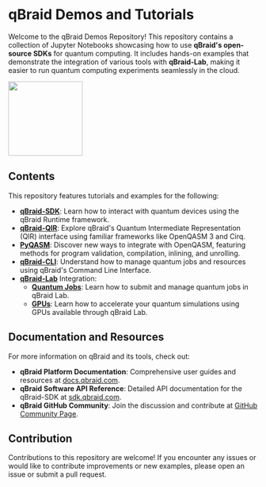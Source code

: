 
# qBraid Demos and Tutorials

Welcome to the qBraid Demos Repository! This repository contains a collection of Jupyter Notebooks showcasing how to use **qBraid's open-source SDKs** for quantum computing. It includes hands-on examples that demonstrate the integration of various tools with **qBraid-Lab**, making it easier to run quantum computing experiments seamlessly in the cloud.

[<img src="https://qbraid-static.s3.amazonaws.com/logos/Launch_on_qBraid_white.png" width="150">](https://account.qbraid.com?gitHubUrl=https://github.com/qBraid/qbraid-lab-demo.git&utm_source=github&redirectUrl=README.md)

## Contents

This repository features tutorials and examples for the following:

- [**qBraid-SDK**](https://docs.qbraid.com/sdk/): Learn how to interact with quantum devices using the qBraid Runtime framework.
- [**qBraid-QIR**](https://docs.qbraid.com/qir/): Explore qBraid's Quantum Intermediate Representation (QIR) interface using familiar frameworks like OpenQASM 3 and Cirq.
- [**PyQASM**](https://docs.qbraid.com/pyqasm/): Discover new ways to integrate with OpenQASM, featuring methods for program validation, compilation, inlining, and unrolling.
- [**qBraid-CLI**](https://docs.qbraid.com/cli/): Understand how to manage quantum jobs and resources using qBraid's Command Line Interface.
- [**qBraid-Lab**](https://docs.qbraid.com/lab/) Integration:
  - [**Quantum Jobs**](https://docs.qbraid.com/lab/user-guide/quantum-jobs): Learn how to submit and manage quantum jobs in qBraid Lab.
  - [**GPUs**](https://docs.qbraid.com/lab/user-guide/gpus): Learn how to accelerate your quantum simulations using GPUs available through qBraid Lab.

## Documentation and Resources

For more information on qBraid and its tools, check out:

- **qBraid Platform Documentation**: Comprehensive user guides and resources at [docs.qbraid.com](https://docs.qbraid.com/).
- **qBraid Software API Reference**: Detailed API documentation for the qBraid-SDK at [sdk.qbraid.com](https://sdk.qbraid.com/).
- **qBraid GitHub Community**: Join the discussion and contribute at [GitHub Community Page](https://github.com/qBraid/community).

## Contribution

Contributions to this repository are welcome! If you encounter any issues or would like to contribute improvements or new examples, please open an issue or submit a pull request.
